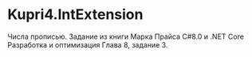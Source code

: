 # Kupri4.IntExtension
 Числа прописью. Задание из книги Марка Прайса C#8.0 и .NET Core Разработка и оптимизация
Глава 8, задание 3.

